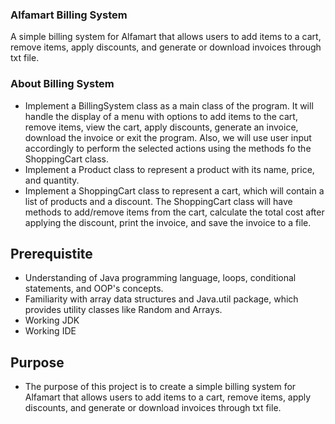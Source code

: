 ### Alfamart Billing System
A simple billing system for Alfamart that allows users to add items to a cart, remove items, apply discounts, and generate or download invoices through txt file.
### About Billing System
- Implement a BillingSystem class as a main class of the program. It will handle the display of a menu with options to add items to the cart, remove items, view the cart, apply discounts, generate an invoice, download the invoice or exit the program. Also, we will use user input accordingly to perform the selected actions using the methods fo the ShoppingCart class.
- Implement a Product class to represent a product with its name, price, and quantity.
- Implement a ShoppingCart class to represent a cart, which will contain a list of products and a discount. The ShoppingCart class will have methods to add/remove items from the cart, calculate the total cost after applying the discount, print the invoice, and save the invoice to a file.
## Prerequistite
- Understanding of Java programming language, loops, conditional statements, and OOP's concepts.
- Familiarity with array data structures and Java.util package, which provides utility classes like Random and Arrays.
- Working JDK
- Working IDE

## Purpose
- The purpose of this project is to create a simple billing system for Alfamart that allows users to add items to a cart, remove items, apply discounts, and generate or download invoices through txt file.
